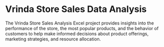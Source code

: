 # Vrinda Store Sales Data Analysis
The Vrinda Store Sales Analysis Excel project provides insights into the performance of the store, the most popular products, and the behavior of customers to help make informed decisions about product offerings, marketing strategies, and resource allocation.
